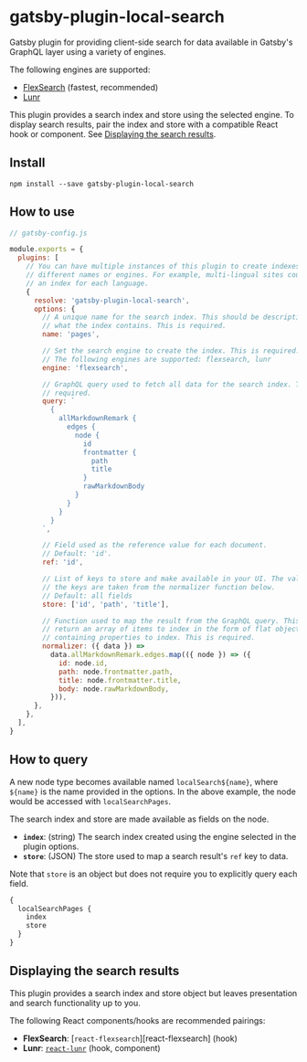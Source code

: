 # gatsby-plugin-local-search

Gatsby plugin for providing client-side search for data available in Gatsby's
GraphQL layer using a variety of engines.

The following engines are supported:

- [FlexSearch][flexsearch] (fastest, recommended)
- [Lunr][lunr]

This plugin provides a search index and store using the selected engine. To
display search results, pair the index and store with a compatible React hook
or component. See [Displaying the search
results](#displaying-the-search-results).

## Install

`npm install --save gatsby-plugin-local-search`

## How to use

```js
// gatsby-config.js

module.exports = {
  plugins: [
    // You can have multiple instances of this plugin to create indexes with
    // different names or engines. For example, multi-lingual sites could create
    // an index for each language.
    {
      resolve: 'gatsby-plugin-local-search',
      options: {
        // A unique name for the search index. This should be descriptive of
        // what the index contains. This is required.
        name: 'pages',

        // Set the search engine to create the index. This is required.
        // The following engines are supported: flexsearch, lunr
        engine: 'flexsearch',

        // GraphQL query used to fetch all data for the search index. This is
        // required.
        query: `
          {
            allMarkdownRemark {
              edges {
                node {
                  id
                  frontmatter {
                    path
                    title
                  }
                  rawMarkdownBody
                }
              }
            }
          }
        `,

        // Field used as the reference value for each document.
        // Default: 'id'.
        ref: 'id',

        // List of keys to store and make available in your UI. The values of
        // the keys are taken from the normalizer function below.
        // Default: all fields
        store: ['id', 'path', 'title'],

        // Function used to map the result from the GraphQL query. This should
        // return an array of items to index in the form of flat objects
        // containing properties to index. This is required.
        normalizer: ({ data }) =>
          data.allMarkdownRemark.edges.map(({ node }) => ({
            id: node.id,
            path: node.frontmatter.path,
            title: node.frontmatter.title,
            body: node.rawMarkdownBody,
          })),
      },
    },
  ],
}
```

## How to query

A new node type becomes available named `localSearch${name}`, where `${name}`
is the name provided in the options. In the above example, the node would be
accessed with `localSearchPages`.

The search index and store are made available as fields on the node.

- **`index`**: (string) The search index created using the engine selected in
  the plugin options.
- **`store`**: (JSON) The store used to map a search result's `ref` key to data.

Note that `store` is an object but does not require you to explicitly query
each field.

```graphql
{
  localSearchPages {
    index
    store
  }
}
```

## Displaying the search results

This plugin provides a search index and store object but leaves presentation
and search functionality up to you.

The following React components/hooks are recommended pairings:

- **FlexSearch**: [`react-flexsearch`][react-flexsearch] (hook)
- **Lunr**: [`react-lunr`][react-lunr] (hook, component)

[flexsearch]: https://github.com/nextapps-de/flexsearch
[lunr]: https://lunrjs.com/
[react-lunr]: https://github.com/angeloashmore/react-lunr
